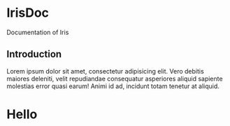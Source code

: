 # IrisDoc

Documentation of Iris

## Introduction

Lorem ipsum dolor sit amet, consectetur adipisicing elit. Vero debitis maiores deleniti, velit repudiandae consequatur asperiores aliquid sapiente molestias error quasi earum! Animi id ad, incidunt totam tenetur at aliquid.

# Hello